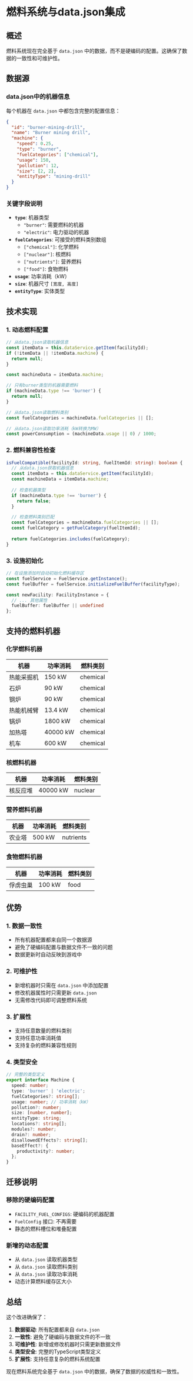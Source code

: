 # 燃料系统与data.json集成

## 概述

燃料系统现在完全基于 `data.json` 中的数据，而不是硬编码的配置。这确保了数据的一致性和可维护性。

## 数据源

### data.json中的机器信息

每个机器在 `data.json` 中都包含完整的配置信息：

```json
{
  "id": "burner-mining-drill",
  "name": "Burner mining drill",
  "machine": {
    "speed": 0.25,
    "type": "burner",
    "fuelCategories": ["chemical"],
    "usage": 150,
    "pollution": 12,
    "size": [2, 2],
    "entityType": "mining-drill"
  }
}
```

### 关键字段说明

- **`type`**: 机器类型
  - `"burner"`: 需要燃料的机器
  - `"electric"`: 电力驱动的机器
- **`fuelCategories`**: 可接受的燃料类别数组
  - `["chemical"]`: 化学燃料
  - `["nuclear"]`: 核燃料
  - `["nutrients"]`: 营养燃料
  - `["food"]`: 食物燃料
- **`usage`**: 功率消耗（kW）
- **`size`**: 机器尺寸 `[宽度, 高度]`
- **`entityType`**: 实体类型

## 技术实现

### 1. 动态燃料配置

```typescript
// 从data.json读取机器信息
const itemData = this.dataService.getItem(facilityId);
if (!itemData || !itemData.machine) {
  return null;
}

const machineData = itemData.machine;

// 只有burner类型的机器需要燃料
if (machineData.type !== 'burner') {
  return null;
}

// 从data.json读取燃料类别
const fuelCategories = machineData.fuelCategories || [];

// 从data.json读取功率消耗（kW转换为MW）
const powerConsumption = (machineData.usage || 0) / 1000;
```

### 2. 燃料兼容性检查

```typescript
isFuelCompatible(facilityId: string, fuelItemId: string): boolean {
  // 从data.json获取机器信息
  const itemData = this.dataService.getItem(facilityId);
  const machineData = itemData.machine;
  
  // 检查机器类型
  if (machineData.type !== 'burner') {
    return false;
  }

  // 检查燃料类别匹配
  const fuelCategories = machineData.fuelCategories || [];
  const fuelCategory = getFuelCategory(fuelItemId);
  
  return fuelCategories.includes(fuelCategory);
}
```

### 3. 设施初始化

```typescript
// 在设施添加时自动初始化燃料缓存区
const fuelService = FuelService.getInstance();
const fuelBuffer = fuelService.initializeFuelBuffer(facilityType);

const newFacility: FacilityInstance = {
  // ... 其他属性
  fuelBuffer: fuelBuffer || undefined
};
```

## 支持的燃料机器

### 化学燃料机器

| 机器 | 功率消耗 | 燃料类别 |
|------|----------|----------|
| 热能采掘机 | 150 kW | chemical |
| 石炉 | 90 kW | chemical |
| 钢炉 | 90 kW | chemical |
| 热能机械臂 | 13.4 kW | chemical |
| 锅炉 | 1800 kW | chemical |
| 加热塔 | 40000 kW | chemical |
| 机车 | 600 kW | chemical |

### 核燃料机器

| 机器 | 功率消耗 | 燃料类别 |
|------|----------|----------|
| 核反应堆 | 40000 kW | nuclear |

### 营养燃料机器

| 机器 | 功率消耗 | 燃料类别 |
|------|----------|----------|
| 农业塔 | 500 kW | nutrients |

### 食物燃料机器

| 机器 | 功率消耗 | 燃料类别 |
|------|----------|----------|
| 俘虏虫巢 | 100 kW | food |

## 优势

### 1. 数据一致性

- 所有机器配置都来自同一个数据源
- 避免了硬编码配置与数据文件不一致的问题
- 数据更新时自动反映到游戏中

### 2. 可维护性

- 新增机器时只需在 `data.json` 中添加配置
- 修改机器属性时只需更新 `data.json`
- 无需修改代码即可调整燃料系统

### 3. 扩展性

- 支持任意数量的燃料类别
- 支持任意功率消耗值
- 支持复杂的燃料兼容性规则

### 4. 类型安全

```typescript
// 完整的类型定义
export interface Machine {
  speed: number;
  type: 'burner' | 'electric';
  fuelCategories?: string[];
  usage: number; // 功率消耗（kW）
  pollution?: number;
  size: [number, number];
  entityType: string;
  locations?: string[];
  modules?: number;
  drain?: number;
  disallowedEffects?: string[];
  baseEffect?: {
    productivity?: number;
  };
}
```

## 迁移说明

### 移除的硬编码配置

- `FACILITY_FUEL_CONFIGS`: 硬编码的机器配置
- `FuelConfig` 接口: 不再需要
- 静态的燃料槽位和堆叠配置

### 新增的动态配置

- 从 `data.json` 读取机器类型
- 从 `data.json` 读取燃料类别
- 从 `data.json` 读取功率消耗
- 动态计算燃料缓存区大小

## 总结

这个改进确保了：

1. **数据驱动**: 所有配置都来自 `data.json`
2. **一致性**: 避免了硬编码与数据文件的不一致
3. **可维护性**: 新增或修改机器时只需更新数据文件
4. **类型安全**: 完整的TypeScript类型定义
5. **扩展性**: 支持任意复杂的燃料系统配置

现在燃料系统完全基于 `data.json` 中的数据，确保了数据的权威性和一致性。 